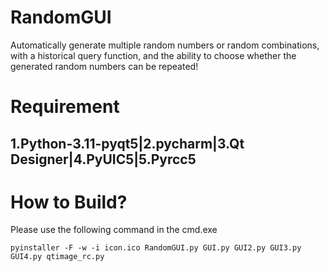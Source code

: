 # RandomGUI
Automatically generate multiple random numbers or random combinations, with a historical query function, and the ability to choose whether the generated random numbers can be repeated!
# Requirement
## 1.Python-3.11-pyqt5|2.pycharm|3.Qt Designer|4.PyUIC5|5.Pyrcc5
# How to Build?
Please use the following command in the cmd.exe
```
pyinstaller -F -w -i icon.ico RandomGUI.py GUI.py GUI2.py GUI3.py GUI4.py qtimage_rc.py
```
